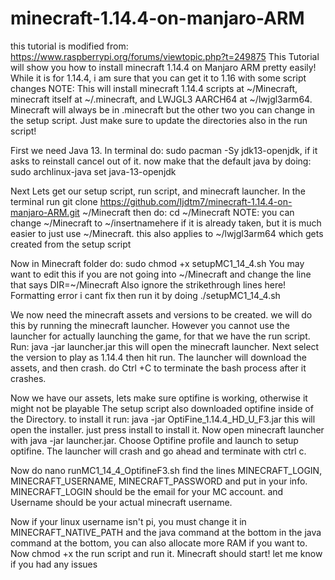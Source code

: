 # minecraft-1.14.4-on-manjaro-ARM
this tutorial is modified from: https://www.raspberrypi.org/forums/viewtopic.php?t=249875
This Tutorial will show you how to install minecraft 1.14.4 on Manjaro ARM pretty easily!
While it is for 1.14.4, i am sure that you can get it to 1.16 with some script changes
NOTE: This will install minecraft 1.14.4 scripts at ~/Minecraft, minecraft itself at ~/.minecraft, and LWJGL3 AARCH64 at ~/lwjgl3arm64. Minecraft will always be in .minecraft but the other two you can change in the setup script. Just make sure to update the directories also in the run script!


First we need Java 13.
In terminal do: 
sudo pacman -Sy jdk13-openjdk, if it asks to reinstall cancel out of it.
now make that the default java by doing: sudo archlinux-java set java-13-openjdk


Next Lets get our setup script, run script, and minecraft launcher.
In the terminal run
git clone https://github.com/Ijdtm7/minecraft-1.14.4-on-manjaro-ARM.git ~/Minecraft
then do: cd ~/Minecraft
NOTE: you can change ~/Minecraft to ~/insertnamehere if it is already taken, but it is much easier to just use ~/Minecraft. this also applies to ~/lwjgl3arm64 which gets created from the setup script

Now in Minecraft folder do: sudo chmod +x setupMC1_14_4.sh
You may want to edit this if you are not going into ~/Minecraft and change the line that says DIR=~/Minecraft Also ignore the strikethrough lines here! Formatting error i cant fix
then run it by doing ./setupMC1_14_4.sh

We now need the minecraft assets and versions to be created. we will do this by running the minecraft launcher. However you cannot use the launcher for actually launching the game, for that we have the run script.
Run: java -jar launcher.jar
this will open the minecraft launcher. Next select the version to play as 1.14.4 then hit run. The launcher will download the assets, and then crash. do Ctrl +C to terminate the bash process after it crashes.

Now we have our assets, lets make sure optifine is working, otherwise it might not be playable
The setup script also downloaded optifine inside of the Directory. to install it run: java -jar OptiFine_1.14.4_HD_U_F3.jar
this will open the installer. just press install to install it.
Now open minecraft launcher with java -jar launcher.jar. Choose Optifine profile and launch to setup optifine. The launcher will crash and go ahead and terminate with ctrl c. 

Now do nano runMC1_14_4_OptifineF3.sh
find the lines MINECRAFT_LOGIN, MINECRAFT_USERNAME, MINECRAFT_PASSWORD and put in your info. MINECRAFT_LOGIN should be the email for your MC account. and Username should be your actual minecraft username.

Now if your linux username isn't pi, you must change it in MINECRAFT_NATIVE_PATH and the java command at the bottom
in the java command at the bottom, you can also allocate more RAM if you want to.
Now chmod +x the run script
and run it. Minecraft should start! let me know if you had any issues
